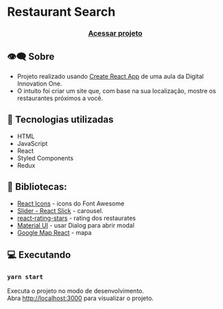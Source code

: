 
# Restaurant Search

<h3 align="center">
    <a href="https://goofy-swanson-c53d96.netlify.app/">Acessar projeto</a>
<h3 >


## 👁️‍🗨️ Sobre  
- Projeto realizado usando [Create React App](https://github.com/facebook/create-react-app) de uma aula da Digital Innovation One. 
- O intuito foi criar um site que, com base na sua localização, mostre os restaurantes próximos a você. 
  
## 🚀 Tecnologias utilizadas
- HTML
- JavaScript
- React
- Styled Components
- Redux
    
## 📕 Bibliotecas:
  - [React Icons](https://react-icons.github.io/react-icons/) - icons do Font Awesome <br />
  - [Slider - React Slick](https://react-slick.neostack.com/) - carousel.<br />
  - [react-rating-stars](https://www.npmjs.com/package/react-rating-stars-component) - rating dos restaurates
  - [Material UI](https://mui.com/pt/getting-started/usage/) - usar Dialog para abrir modal <br />
  - [Google Map React](https://github.com/google-map-react/google-map-react) - mapa <br />
 
  
        
## 💻 Executando   
### `yarn start`

Executa o projeto no modo de desenvolvimento. <br />
Abra [http://localhost:3000](http://localhost:3000) para visualizar o projeto. 

